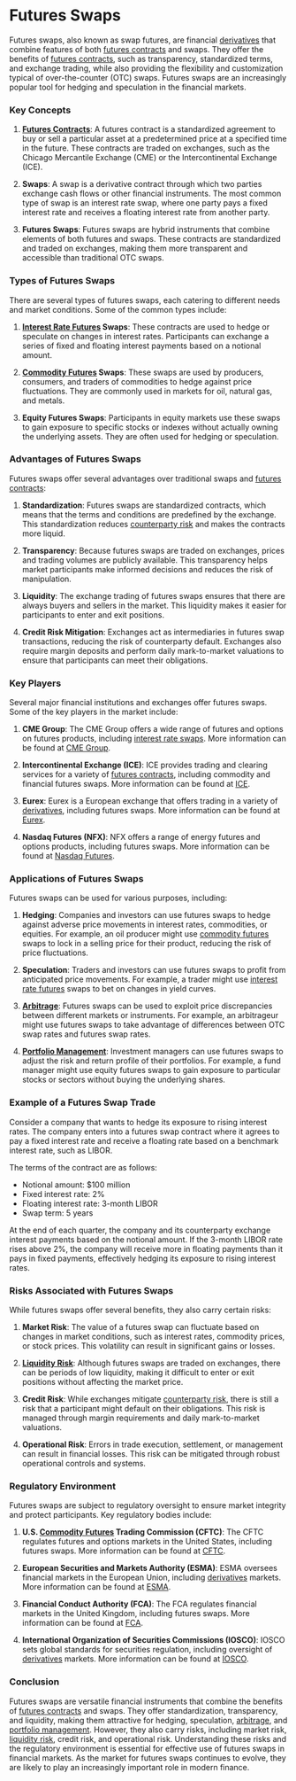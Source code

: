 # Futures Swaps

Futures swaps, also known as swap futures, are financial [derivatives](../d/derivatives.md) that combine features of both [futures contracts](../f/futures_contracts.md) and swaps. They offer the benefits of [futures contracts](../f/futures_contracts.md), such as transparency, standardized terms, and exchange trading, while also providing the flexibility and customization typical of over-the-counter (OTC) swaps. Futures swaps are an increasingly popular tool for hedging and speculation in the financial markets.

### Key Concepts

1. **[Futures Contracts](../f/futures_contracts.md)**: A futures contract is a standardized agreement to buy or sell a particular asset at a predetermined price at a specified time in the future. These contracts are traded on exchanges, such as the Chicago Mercantile Exchange (CME) or the Intercontinental Exchange (ICE).

2. **Swaps**: A swap is a derivative contract through which two parties exchange cash flows or other financial instruments. The most common type of swap is an interest rate swap, where one party pays a fixed interest rate and receives a floating interest rate from another party.

3. **Futures Swaps**: Futures swaps are hybrid instruments that combine elements of both futures and swaps. These contracts are standardized and traded on exchanges, making them more transparent and accessible than traditional OTC swaps.

### Types of Futures Swaps

There are several types of futures swaps, each catering to different needs and market conditions. Some of the common types include:

1. **[Interest Rate Futures](../i/interest_rate_futures.md) Swaps**: These contracts are used to hedge or speculate on changes in interest rates. Participants can exchange a series of fixed and floating interest payments based on a notional amount.

2. **[Commodity Futures](../c/commodity_futures.md) Swaps**: These swaps are used by producers, consumers, and traders of commodities to hedge against price fluctuations. They are commonly used in markets for oil, natural gas, and metals.

3. **Equity Futures Swaps**: Participants in equity markets use these swaps to gain exposure to specific stocks or indexes without actually owning the underlying assets. They are often used for hedging or speculation.

### Advantages of Futures Swaps

Futures swaps offer several advantages over traditional swaps and [futures contracts](../f/futures_contracts.md):

1. **Standardization**: Futures swaps are standardized contracts, which means that the terms and conditions are predefined by the exchange. This standardization reduces [counterparty risk](../c/counterparty_risk.md) and makes the contracts more liquid.

2. **Transparency**: Because futures swaps are traded on exchanges, prices and trading volumes are publicly available. This transparency helps market participants make informed decisions and reduces the risk of manipulation.

3. **Liquidity**: The exchange trading of futures swaps ensures that there are always buyers and sellers in the market. This liquidity makes it easier for participants to enter and exit positions.

4. **Credit Risk Mitigation**: Exchanges act as intermediaries in futures swap transactions, reducing the risk of counterparty default. Exchanges also require margin deposits and perform daily mark-to-market valuations to ensure that participants can meet their obligations.

### Key Players

Several major financial institutions and exchanges offer futures swaps. Some of the key players in the market include:

1. **CME Group**: The CME Group offers a wide range of futures and options on futures products, including [interest rate swaps](../i/interest_rate_swaps.md). More information can be found at [CME Group](https://www.cmegroup.com).

2. **Intercontinental Exchange (ICE)**: ICE provides trading and clearing services for a variety of [futures contracts](../f/futures_contracts.md), including commodity and financial futures swaps. More information can be found at [ICE](https://www.theice.com).

3. **Eurex**: Eurex is a European exchange that offers trading in a variety of [derivatives](../d/derivatives.md), including futures swaps. More information can be found at [Eurex](https://www.eurex.com).

4. **Nasdaq Futures (NFX)**: NFX offers a range of energy futures and options products, including futures swaps. More information can be found at [Nasdaq Futures](https://www.nasdaq.com/solutions/nfx).

### Applications of Futures Swaps

Futures swaps can be used for various purposes, including:

1. **Hedging**: Companies and investors can use futures swaps to hedge against adverse price movements in interest rates, commodities, or equities. For example, an oil producer might use [commodity futures](../c/commodity_futures.md) swaps to lock in a selling price for their product, reducing the risk of price fluctuations.

2. **Speculation**: Traders and investors can use futures swaps to profit from anticipated price movements. For example, a trader might use [interest rate futures](../i/interest_rate_futures.md) swaps to bet on changes in yield curves.

3. **[Arbitrage](../a/arbitrage.md)**: Futures swaps can be used to exploit price discrepancies between different markets or instruments. For example, an arbitrageur might use futures swaps to take advantage of differences between OTC swap rates and futures swap rates.

4. **[Portfolio Management](../p/portfolio_management.md)**: Investment managers can use futures swaps to adjust the risk and return profile of their portfolios. For example, a fund manager might use equity futures swaps to gain exposure to particular stocks or sectors without buying the underlying shares.

### Example of a Futures Swap Trade

Consider a company that wants to hedge its exposure to rising interest rates. The company enters into a futures swap contract where it agrees to pay a fixed interest rate and receive a floating rate based on a benchmark interest rate, such as LIBOR.

The terms of the contract are as follows:
- Notional amount: $100 million
- Fixed interest rate: 2%
- Floating interest rate: 3-month LIBOR
- Swap term: 5 years

At the end of each quarter, the company and its counterparty exchange interest payments based on the notional amount. If the 3-month LIBOR rate rises above 2%, the company will receive more in floating payments than it pays in fixed payments, effectively hedging its exposure to rising interest rates.

### Risks Associated with Futures Swaps

While futures swaps offer several benefits, they also carry certain risks:

1. **Market Risk**: The value of a futures swap can fluctuate based on changes in market conditions, such as interest rates, commodity prices, or stock prices. This volatility can result in significant gains or losses.

2. **[Liquidity Risk](../l/liquidity_risk.md)**: Although futures swaps are traded on exchanges, there can be periods of low liquidity, making it difficult to enter or exit positions without affecting the market price.

3. **Credit Risk**: While exchanges mitigate [counterparty risk](../c/counterparty_risk.md), there is still a risk that a participant might default on their obligations. This risk is managed through margin requirements and daily mark-to-market valuations.

4. **Operational Risk**: Errors in trade execution, settlement, or management can result in financial losses. This risk can be mitigated through robust operational controls and systems.

### Regulatory Environment

Futures swaps are subject to regulatory oversight to ensure market integrity and protect participants. Key regulatory bodies include:

1. **U.S. [Commodity Futures](../c/commodity_futures.md) Trading Commission (CFTC)**: The CFTC regulates futures and options markets in the United States, including futures swaps. More information can be found at [CFTC](https://www.cftc.gov).

2. **European Securities and Markets Authority (ESMA)**: ESMA oversees financial markets in the European Union, including [derivatives](../d/derivatives.md) markets. More information can be found at [ESMA](https://www.esma.europa.eu).

3. **Financial Conduct Authority (FCA)**: The FCA regulates financial markets in the United Kingdom, including futures swaps. More information can be found at [FCA](https://www.fca.org.uk).

4. **International Organization of Securities Commissions (IOSCO)**: IOSCO sets global standards for securities regulation, including oversight of [derivatives](../d/derivatives.md) markets. More information can be found at [IOSCO](https://www.iosco.org).

### Conclusion

Futures swaps are versatile financial instruments that combine the benefits of [futures contracts](../f/futures_contracts.md) and swaps. They offer standardization, transparency, and liquidity, making them attractive for hedging, speculation, [arbitrage](../a/arbitrage.md), and [portfolio management](../p/portfolio_management.md). However, they also carry risks, including market risk, [liquidity risk](../l/liquidity_risk.md), credit risk, and operational risk. Understanding these risks and the regulatory environment is essential for effective use of futures swaps in financial markets. As the market for futures swaps continues to evolve, they are likely to play an increasingly important role in modern finance.
